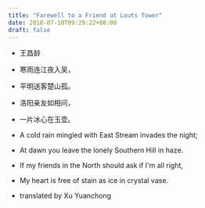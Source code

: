 ```yaml
---
title: "Farewell to a Friend at Louts Tower"
date: 2018-07-10T09:29:22+08:00
draft: false
---
```

- 王昌龄
- 寒雨连江夜入吴，

- 平明送客楚山孤。

- 洛阳亲友如相问，

- 一片冰心在玉壶。

- A cold rain mingled with East Stream invades the night;

- At dawn you leave the lonely Southern Hill in haze.

- If my friends in the North should ask if I'm all right,

- My heart is free of stain as ice in crystal vase.

- translated by Xu Yuanchong
